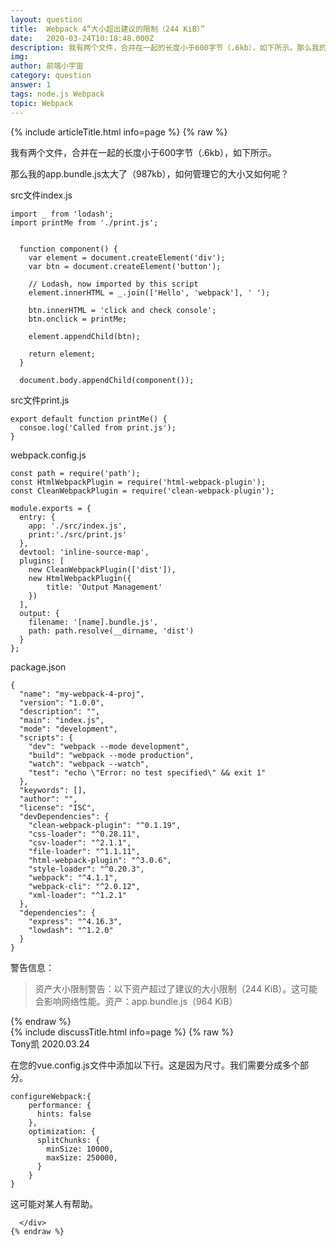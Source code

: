 ```yaml
---
layout: question
title:  Webpack 4“大小超出建议的限制（244 KiB）”
date:   2020-03-24T10:18:48.000Z
description: 我有两个文件，合并在一起的长度小于600字节（.6kb），如下所示。那么我的app.bundle.js太大了（987kb），如何管理它的大小又如何呢？...
img: 
author: 前端小宇宙
category: question
answer: 1
tags: node.js Webpack
topic: Webpack
---
```

<div class="article-root">
  <div class="article">
    {% include articleTitle.html info=page %}
    {% raw %}
    <div class="article-content"><p><font style="vertical-align: inherit;"><font style="vertical-align: inherit;">我有两个文件，合并在一起的长度小于600字节（.6kb），如下所示。</font></font></p>

<p><font style="vertical-align: inherit;"><font style="vertical-align: inherit;">那么我的app.bundle.js太大了（987kb），如何管理它的大小又如何呢？</font></font></p>

<p><font style="vertical-align: inherit;"><font style="vertical-align: inherit;">src文件index.js</font></font></p>

<pre><code>import _ from 'lodash';<font></font>
import printMe from './print.js';<font></font>
<font></font>
<font></font>
  function component() {<font></font>
    var element = document.createElement('div');<font></font>
    var btn = document.createElement('button');<font></font>
<font></font>
    // Lodash, now imported by this script<font></font>
    element.innerHTML = _.join(['Hello', 'webpack'], ' ');<font></font>
<font></font>
    btn.innerHTML = 'click and check console';<font></font>
    btn.onclick = printMe;<font></font>
<font></font>
    element.appendChild(btn);<font></font>
<font></font>
    return element;<font></font>
  }<font></font>
<font></font>
  document.body.appendChild(component());<font></font>
</code></pre>

<p><font style="vertical-align: inherit;"><font style="vertical-align: inherit;">src文件print.js</font></font></p>

<pre><code>export default function printMe() {<font></font>
  consoe.log('Called from print.js');<font></font>
}<font></font>
</code></pre>

<p><font style="vertical-align: inherit;"><font style="vertical-align: inherit;">webpack.config.js</font></font></p>

<pre><code>const path = require('path');<font></font>
const HtmlWebpackPlugin = require('html-webpack-plugin');<font></font>
const CleanWebpackPlugin = require('clean-webpack-plugin');<font></font>
<font></font>
module.exports = {<font></font>
  entry: {<font></font>
    app: './src/index.js',<font></font>
    print:'./src/print.js'<font></font>
  },<font></font>
  devtool: 'inline-source-map',<font></font>
  plugins: [<font></font>
    new CleanWebpackPlugin(['dist']),<font></font>
    new HtmlWebpackPlugin({<font></font>
        title: 'Output Management'<font></font>
    })<font></font>
  ],<font></font>
  output: {<font></font>
    filename: '[name].bundle.js',<font></font>
    path: path.resolve(__dirname, 'dist')<font></font>
  }<font></font>
};<font></font>
</code></pre>

<p><font style="vertical-align: inherit;"><font style="vertical-align: inherit;">package.json</font></font></p>

<pre><code>{<font></font>
  "name": "my-webpack-4-proj",<font></font>
  "version": "1.0.0",<font></font>
  "description": "",<font></font>
  "main": "index.js",<font></font>
  "mode": "development",<font></font>
  "scripts": {<font></font>
    "dev": "webpack --mode development",<font></font>
    "build": "webpack --mode production",<font></font>
    "watch": "webpack --watch",<font></font>
    "test": "echo \"Error: no test specified\" &amp;&amp; exit 1"<font></font>
  },<font></font>
  "keywords": [],<font></font>
  "author": "",<font></font>
  "license": "ISC",<font></font>
  "devDependencies": {<font></font>
    "clean-webpack-plugin": "^0.1.19",<font></font>
    "css-loader": "^0.28.11",<font></font>
    "csv-loader": "^2.1.1",<font></font>
    "file-loader": "^1.1.11",<font></font>
    "html-webpack-plugin": "^3.0.6",<font></font>
    "style-loader": "^0.20.3",<font></font>
    "webpack": "^4.1.1",<font></font>
    "webpack-cli": "^2.0.12",<font></font>
    "xml-loader": "^1.2.1"<font></font>
  },<font></font>
  "dependencies": {<font></font>
    "express": "^4.16.3",<font></font>
    "lowdash": "^1.2.0"<font></font>
  }<font></font>
}<font></font>
</code></pre>

<p><font style="vertical-align: inherit;"><font style="vertical-align: inherit;">警告信息：</font></font></p>

<blockquote>
  <p><font style="vertical-align: inherit;"><font style="vertical-align: inherit;">资产大小限制警告：以下资产超过了建议的大小限制（244 KiB）。</font><font style="vertical-align: inherit;">这可能会影响网络性能。</font><font style="vertical-align: inherit;">资产：app.bundle.js（964 KiB）</font></font></p>
</blockquote></div>
    {% endraw %}
  </div>

  <div class="discuss-wrapper">
    {% include discussTitle.html info=page %}
    {% raw %}
    <div class="discuss-item">
        <div class="discuss-parent">
          <div class="discuss-meta">
            <span class="discuss-user">Tony凯</span>
            <span class="discuss-time">2020.03.24</span>
          </div>
          <div class="discuss-comment"><p><font style="vertical-align: inherit;"><font style="vertical-align: inherit;">在您的vue.config.js文件中添加以下行。</font><font style="vertical-align: inherit;">这是因为尺寸。</font><font style="vertical-align: inherit;">我们需要分成多个部分。</font></font></p>

<pre><code>configureWebpack:{<font></font>
    performance: {<font></font>
      hints: false<font></font>
    },<font></font>
    optimization: {<font></font>
      splitChunks: {<font></font>
        minSize: 10000,<font></font>
        maxSize: 250000,<font></font>
      }<font></font>
    }<font></font>
}<font></font>
</code></pre>

<p><font style="vertical-align: inherit;"><font style="vertical-align: inherit;">这可能对某人有帮助。</font></font></p></div>
        </div>
        
      </div>
    {% endraw %}
  </div>
<div>
